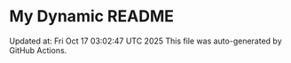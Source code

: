 # My Dynamic README
Updated at: Fri Oct 17 03:02:47 UTC 2025
This file was auto-generated by GitHub Actions.

